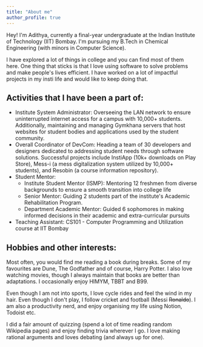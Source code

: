 ```yaml
---
title: "About me"
author_profile: true
---
```


Hey! I'm Adithya, currently a final-year undergraduate at the Indian Institute of Technology (IIT) Bombay. I'm pursuing my B.Tech in Chemical Engineering (with minors in Computer Science). 

I have explored a lot of things in college and you can find most of them here. One thing that sticks is that I love using software to solve problems and make people's lives efficient. I have worked on a lot of impactful projects in my insti life and would like to keep doing that. 

## Activities that I have been a part of:
- Institute System Administrator: Overseeing the LAN network to ensure uninterrupted internet access for a campus with 10,000+ students. Additionally, maintaining and managing Gymkhana servers that host websites for student bodies and applications used by the student community.
- Overall Coordinator of DevCom: Heading a team of 30 developers and designers dedicated to addressing student needs through software solutions. Successful projects include InstiApp (10k+ downloads on Play Store), Mess-i (a mess digitalization system utilized by 10,000+ students), and Resobin (a course information repository).
- Student Mentor:
  - Institute Student Mentor (ISMP): Mentoring 12 freshmen from diverse backgrounds to ensure a smooth transition into college life
  - Senior Mentor: Guiding 2 students part of the institute's Academic Rehabilitation Program.
  - Department Academic Mentor: Guided 6 sophomores in making informed decisions in their academic and extra-curricular pursuits
- Teaching Assistant: CS101 - Computer Programming and Utilization course at IIT Bombay 
  
## Hobbies and other interests:
Most often, you would find me reading a book during breaks. Some of my favourites are Dune, The Godfather and of course, Harry Potter. I also love watching movies, though I always maintain that books are better than adaptations. I occasionally enjoy HIMYM, TBBT and B99. 

Even though I am not into sports, I love cycle rides and feel the wind in my hair. Even though I don't play, I follow cricket and football (Messi ~~Ronaldo~~). I am also a productivity nerd, and enjoy organising my life using Notion, Todoist etc. 

I did a fair amount of quizzing (spend a lot of time reading random Wikipedia pages) and enjoy finding trivia wherever I go. I love making rational arguments and loves debating (and always up for one). 